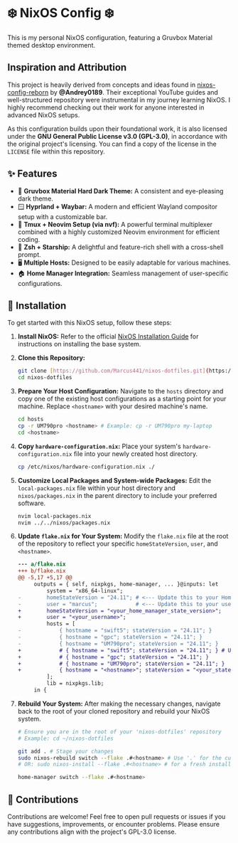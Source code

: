 # ❄️ NixOS Config ❄️

This is my personal NixOS configuration, featuring a Gruvbox Material themed
desktop environment.

## Inspiration and Attribution

This project is heavily derived from concepts and ideas found in
[nixos-config-reborn](https://github.com/Andrey0189/nixos-config-reborn) by
**@Andrey0189**. Their exceptional YouTube guides and well-structured repository
were instrumental in my journey learning NixOS. I highly recommend checking out
their work for anyone interested in advanced NixOS setups.

As this configuration builds upon their foundational work, it is also licensed
under the **GNU General Public License v3.0 (GPL-3.0)**, in accordance with the
original project's licensing. You can find a copy of the license in the
`LICENSE` file within this repository.

## ✨ Features

- 🎨 **Gruvbox Material Hard Dark Theme:** A consistent and eye-pleasing dark
  theme.
- 🪟 **Hyprland + Waybar:** A modern and efficient Wayland compositor setup with
  a customizable bar.
- 🧇 **Tmux + Neovim Setup (via nvf):** A powerful terminal multiplexer combined
  with a highly customized Neovim environment for efficient coding.
- 🌟 **Zsh + Starship:** A delightful and feature-rich shell with a cross-shell
  prompt.
- 🖥️ **Multiple Hosts:** Designed to be easily adaptable for various machines.
- 🏠 **Home Manager Integration:** Seamless management of user-specific
  configurations.

## 🚀 Installation

To get started with this NixOS setup, follow these steps:

1. **Install NixOS:** Refer to the official
   [NixOS Installation Guide](https://nixos.org/manual/nixos/stable/#sec-installation)
   for instructions on installing the base system.

2. **Clone this Repository:**

   ```bash
   git clone [https://github.com/Marcus441/nixos-dotfiles.git](https://github.com/Marcus441/nixos-dotfiles.git)
   cd nixos-dotfiles
   ```

3. **Prepare Your Host Configuration:** Navigate to the `hosts` directory and
   copy one of the existing host configurations as a starting point for your
   machine. Replace `<hostname>` with your desired machine's name.

   ```bash
   cd hosts
   cp -r UM790pro <hostname> # Example: cp -r UM790pro my-laptop
   cd <hostname>
   ```

4. **Copy `hardware-configuration.nix`:** Place your system's
   `hardware-configuration.nix` file into your newly created host directory.

   ```bash
   cp /etc/nixos/hardware-configuration.nix ./
   ```

5. **Customize Local Packages and System-wide Packages:** Edit the
   `local-packages.nix` file within your host directory and `nixos/packages.nix`
   in the parent directory to include your preferred software.

   ```bash
   nvim local-packages.nix
   nvim ../../nixos/packages.nix
   ```

6. **Update `flake.nix` for Your System:** Modify the `flake.nix` file at the
   root of the repository to reflect your specific `homeStateVersion`, `user`,
   and `<hostname>`.

   ```diff
   --- a/flake.nix
   +++ b/flake.nix
   @@ -5,17 +5,17 @@
        outputs = { self, nixpkgs, home-manager, ... }@inputs: let
            system = "x86_64-linux";
   -        homeStateVersion = "24.11"; # <--- Update this to your Home Manager state version
   -        user = "marcus";            # <--- Update this to your username
   +        homeStateVersion = "<your_home_manager_state_version>";
   +        user = "<your_username>";
            hosts = [
   -            { hostname = "swift5"; stateVersion = "24.11"; }
   -            { hostname = "gpc"; stateVersion = "24.11"; }
   -            { hostname = "UM790pro"; stateVersion = "24.11"; }
   +            # { hostname = "swift5"; stateVersion = "24.11"; } # Uncomment or add your hosts here
   +            # { hostname = "gpc"; stateVersion = "24.11"; }
   +            # { hostname = "UM790pro"; stateVersion = "24.11"; }
   +            { hostname = "<hostname>"; stateVersion = "<your_state_version>"; } # Add your specific host
            ];
            lib = nixpkgs.lib;
        in {
   ```

7. **Rebuild Your System:** After making the necessary changes, navigate back to
   the root of your cloned repository and rebuild your NixOS system.

   ```bash
   # Ensure you are in the root of your 'nixos-dotfiles' repository
   # Example: cd ~/nixos-dotfiles

   git add . # Stage your changes
   sudo nixos-rebuild switch --flake .#<hostname> # Use '.' for the current directory
   # OR: sudo nixos-install --flake .#<hostname> # for a fresh install 

   home-manager switch --flake .#<hostname>
   ```

## 🤝 Contributions

Contributions are welcome! Feel free to open pull requests or issues if you have
suggestions, improvements, or encounter problems. Please ensure any
contributions align with the project's GPL-3.0 license.
